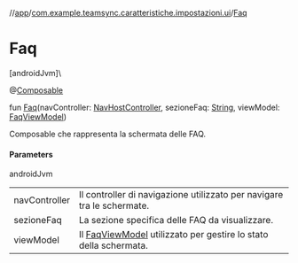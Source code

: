 //[app](../../index.md)/[com.example.teamsync.caratteristiche.impostazioni.ui](index.md)/[Faq](-faq.md)

# Faq

[androidJvm]\

@[Composable](https://developer.android.com/reference/kotlin/androidx/compose/runtime/Composable.html)

fun [Faq](-faq.md)(navController: [NavHostController](https://developer.android.com/reference/kotlin/androidx/navigation/NavHostController.html), sezioneFaq: [String](https://kotlinlang.org/api/latest/jvm/stdlib/kotlin/-string/index.html), viewModel: [FaqViewModel](../com.example.teamsync.caratteristiche.impostazioni.data.viewModel/-faq-view-model/index.md))

Composable che rappresenta la schermata delle FAQ.

#### Parameters

androidJvm

| | |
|---|---|
| navController | Il controller di navigazione utilizzato per navigare tra le schermate. |
| sezioneFaq | La sezione specifica delle FAQ da visualizzare. |
| viewModel | Il [FaqViewModel](../com.example.teamsync.caratteristiche.impostazioni.data.viewModel/-faq-view-model/index.md) utilizzato per gestire lo stato della schermata. |
